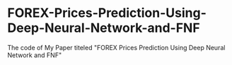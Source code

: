 # FOREX-Prices-Prediction-Using-Deep-Neural-Network-and-FNF
The code of My Paper titeled "FOREX Prices Prediction Using Deep Neural Network and FNF"
